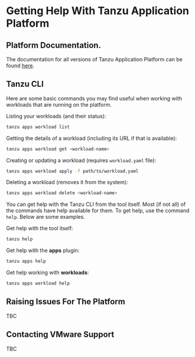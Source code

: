 # Getting Help With Tanzu Application Platform

## Platform Documentation.

The documentation for all versions of Tanzu Application Platform can be found [here](https://docs.vmware.com/en/VMware-Tanzu-Application-Platform/index.html).

## Tanzu CLI

Here are some basic commands you may find useful when working with workloads that are running on the platform.

Listing your workloads (and their status):

```bash
tanzu apps workload list
```

Getting the details of a workload (including its URL if that is available):

```bash
tanzu apps workload get <workload-name>
```

Creating or updating a workload (requires `workload.yaml` file):

```bash
tanzu apps workload apply -f path/to/workload.yaml
```

Deleting a workload (removes it from the system):

```bash
tanzu apps workload delete <workload-name>
```

You can get help with the Tanzu CLI from the tool itself. Most (if not all) of the commands have help available for them. To get help, use the command `help`. Below are some examples.

Get help with the tool itself:

```bash
tanzu help
```

Get help with the **apps** plugin:

```bash
tanzu apps help
```

Get help working with **workloads**:

```bash
tanzu apps workload help
```

## Raising Issues For The Platform

TBC

## Contacting VMware Support

TBC